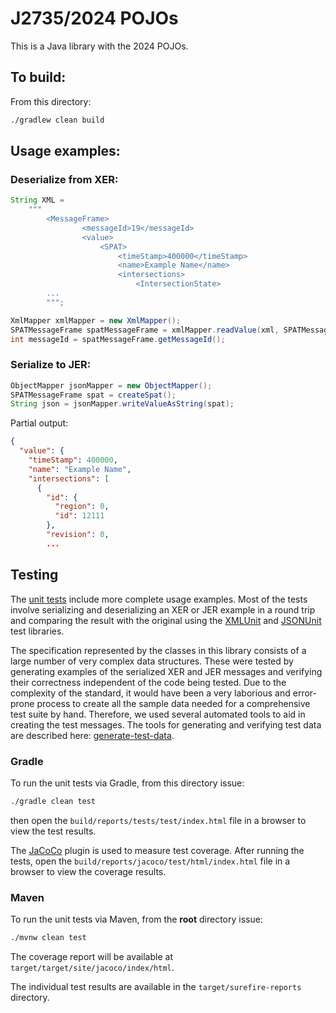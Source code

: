 # J2735/2024 POJOs

This is a Java library with the 2024 POJOs.

## To build:

From this directory:

```bash
./gradlew clean build
```

## Usage examples:

### Deserialize from XER:

```java
String XML =
    """
        <MessageFrame>
                <messageId>19</messageId>
                <value>
                    <SPAT>
                        <timeStamp>400000</timeStamp>
                        <name>Example Name</name>
                        <intersections>
                            <IntersectionState>
        ...
        """;

XmlMapper xmlMapper = new XmlMapper();
SPATMessageFrame spatMessageFrame = xmlMapper.readValue(xml, SPATMessageFrame.class);
int messageId = spatMessageFrame.getMessageId();
```

### Serialize to JER:

```java
ObjectMapper jsonMapper = new ObjectMapper();
SPATMessageFrame spat = createSpat();
String json = jsonMapper.writeValueAsString(spat);
```

Partial output:

```json
{
  "value": {
    "timeStamp": 400000,
    "name": "Example Name",
    "intersections": [
      {
        "id": {
          "region": 0,
          "id": 12111
        },
        "revision": 0,
        ...
```

## Testing

The [unit tests](src/test/java/us/dot/its/jpo/asn/j2735/r2024) include more complete usage examples.
Most of the tests involve serializing and deserializing an XER or JER example in a round trip and
comparing the result with the original using the [XMLUnit](https://www.xmlunit.org/) and
[JSONUnit](https://github.com/lukas-krecan/JsonUnit) test libraries.

The specification represented by the classes in this library consists of a large number of very
complex data structures. These were tested by generating examples of the serialized XER and JER
messages and verifying their correctness independent of the code being tested. Due to the complexity
of the standard, it would have been a very laborious and error-prone process to create all the 
sample data needed for a comprehensive test suite by hand. Therefore, we used several automated 
tools to aid in creating the test messages. The tools for generating and verifying test data are 
described here: [generate-test-data](../generate-test-data/README.md).

### Gradle

To run the unit tests via Gradle, from this directory issue:

```bash
./gradle clean test
```

then open the `build/reports/tests/test/index.html` file in a browser to view the test results.

The [JaCoCo](https://www.jacoco.org/jacoco/) plugin is used to measure test coverage. After running
the tests, open the `build/reports/jacoco/test/html/index.html` file in a browser to view the
coverage results.

### Maven

To run the unit tests via Maven, from the **root** directory issue:

```bash
./mvnw clean test
```

The coverage report will be available at `target/target/site/jacoco/index/html`.

The individual test results are available in the `target/surefire-reports` directory.



